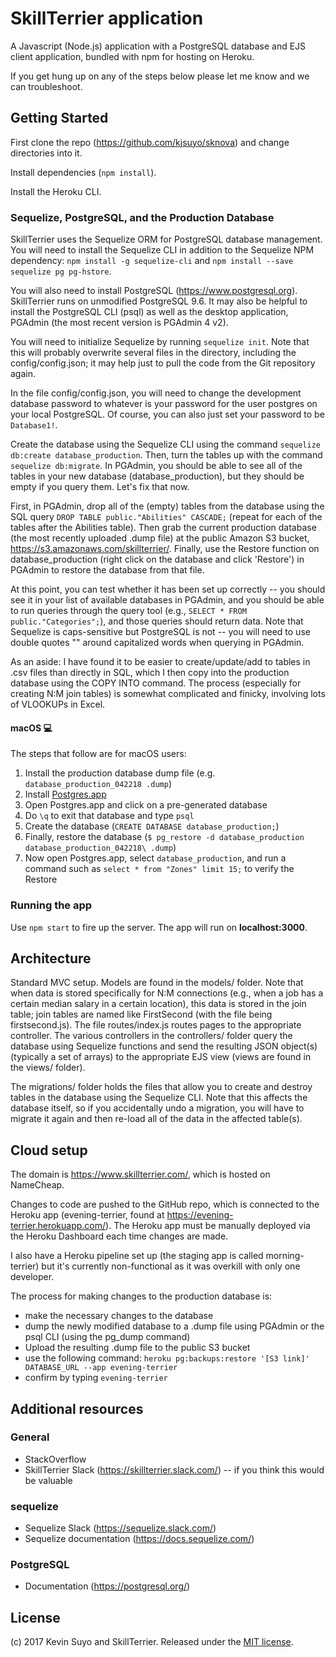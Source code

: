 # SkillTerrier application

A Javascript (Node.js) application with a PostgreSQL database and EJS client application, bundled with npm for hosting on Heroku.

If you get hung up on any of the steps below please let me know and we can troubleshoot.

## Getting Started

First clone the repo (https://github.com/kjsuyo/sknova) and change directories into it.

Install dependencies (`npm install`).

Install the Heroku CLI.

### Sequelize, PostgreSQL, and the Production Database

SkillTerrier uses the Sequelize ORM for PostgreSQL database management.  You will need to install the Sequelize CLI in addition to the Sequelize NPM dependency: `npm install -g sequelize-cli` and `npm install --save sequelize pg pg-hstore`.  

You will also need to install PostgreSQL (https://www.postgresql.org).  SkillTerrier runs on unmodified PostgreSQL 9.6.  It may also be helpful to install the PostgreSQL CLI (psql) as well as the desktop application, PGAdmin (the most recent version is PGAdmin 4 v2).

You will need to initialize Sequelize by running `sequelize init`.  Note that this will probably overwrite several files in the directory, including the config/config.json; it may help just to pull the code from the Git repository again.  

In the file config/config.json, you will need to change the development database password to whatever is your password for the user postgres on your local PostgreSQL.  Of course, you can also just set your password to be `Database1!`.

Create the database using the Sequelize CLI using the command `sequelize db:create database_production`.  Then, turn the tables up with the command `sequelize db:migrate`.  In PGAdmin, you should be able to see all of the tables in your new database (database_production), but they should be empty if you query them.  Let's fix that now.  

First, in PGAdmin, drop all of the (empty) tables from the database using the SQL query `DROP TABLE public."Abilities" CASCADE;` (repeat for each of the tables after the Abilities table).  Then grab the current production database (the most recently uploaded .dump file) at the public Amazon S3 bucket, https://s3.amazonaws.com/skillterrier/.  Finally, use the Restore function on database_production (right click on the database and click 'Restore') in PGAdmin to restore the database from that file.

At this point, you can test whether it has been set up correctly -- you should see it in your list of available databases in PGAdmin, and you should be able to run queries through the query tool (e.g., `SELECT * FROM public."Categories";`), and those queries should return data.  Note that Sequelize is caps-sensitive but PostgreSQL is not -- you will need to use double quotes "" around capitalized words when querying in PGAdmin.

As an aside: I have found it to be easier to create/update/add to tables in .csv files than directly in SQL, which I then copy into the production database using the COPY INTO command.  The process (especially for creating N:M join tables) is somewhat complicated and finicky, involving lots of VLOOKUPs in Excel.

#### macOS 💻

The steps that follow are for macOS users:
1. Install the production database dump file (e.g. `database_production_042218 .dump`)
2. Install [Postgres.app]("https://postgresapp.com/")
3. Open Postgres.app and click on a pre-generated database
4. Do `\q` to exit that database and type `psql`
5. Create the database (`CREATE DATABASE database_production;`)
6. Finally, restore the database (`$ pg_restore -d database_production database_production_042218\ .dump`)
7. Now open Postgres.app, select `database_production`, and run a command such as `select * from "Zones" limit 15;` to verify the Restore


### Running the app

Use `npm start` to fire up the server.  The app will run on **localhost:3000**.

## Architecture

Standard MVC setup.  Models are found in the models/ folder.  Note that when data is stored specifically for N:M connections (e.g., when a job has a certain median salary in a certain location), this data is stored in the join table; join tables are named like FirstSecond (with the file being firstsecond.js).  The file routes/index.js routes pages to the appropriate controller.  The various controllers in the controllers/ folder query the database using Sequelize functions and send the resulting JSON object(s) (typically a set of arrays) to the appropriate EJS view (views are found in the views/ folder).  

The migrations/ folder holds the files that allow you to create and destroy tables in the database using the Sequelize CLI.  Note that this affects the database itself, so if you accidentally undo a migration, you will have to migrate it again and then re-load all of the data in the affected table(s).

## Cloud setup

The domain is https://www.skillterrier.com/, which is hosted on NameCheap.  

Changes to code are pushed to the GitHub repo, which is connected to the Heroku app (evening-terrier, found at https://evening-terrier.herokuapp.com/).  The Heroku app must be manually deployed via the Heroku Dashboard each time changes are made.

I also have a Heroku pipeline set up (the staging app is called morning-terrier) but it's currently non-functional as it was overkill with only one developer.

The process for making changes to the production database is:
  - make the necessary changes to the database
  - dump the newly modified database to a .dump file using PGAdmin or the psql CLI (using the pg_dump command)
  - Upload the resulting .dump file to the public S3 bucket
  - use the following command: `heroku pg:backups:restore '[S3 link]' DATABASE_URL --app evening-terrier`
  - confirm by typing `evening-terrier`

## Additional resources

### General

- StackOverflow
- SkillTerrier Slack (https://skillterrier.slack.com/) -- if you think this would be valuable

### sequelize

- Sequelize Slack (https://sequelize.slack.com/)
- Sequelize documentation (https://docs.sequelize.com/)

### PostgreSQL

- Documentation (https://postgresql.org/)

## License

(c) 2017 Kevin Suyo and SkillTerrier.  Released under the [MIT license](./LICENSE).

